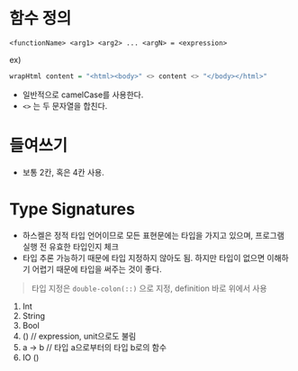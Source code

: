 # 함수 정의

```
<functionName> <arg1> <arg2> ... <argN> = <expression>
```

ex)
``` haskell
wrapHtml content = "<html><body>" <> content <> "</body></html>"
```

- 일반적으로 camelCase를 사용한다.
- `<>` 는 두 문자열을 합친다.

# 들여쓰기
- 보통 2칸, 혹은 4칸 사용. 

# Type Signatures
- 하스켈은 정적 타입 언어이므로 모든 표현문에는 타입을 가지고 있으며, 프로그램 실행 전 유효한 타입인지 체크
- 타입 추론 가능하기 때문에 타입 지정하지 않아도 됨. 하지만 타입이 없으면 이해하기 어렵기 때문에 타입을 써주는 것이 좋다.

> 타입 지정은 `double-colon(::)` 으로 지정, definition 바로 위에서 사용

1. Int 
2. String
3. Bool
4. () // expression, unit으로도 불림
5. a -> b // 타입 a으로부터의 타입 b로의 함수
5. IO () 

